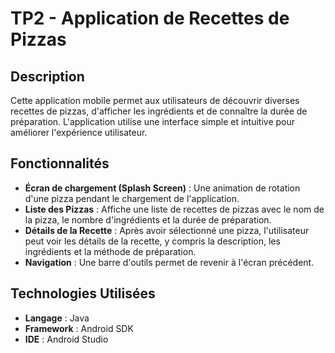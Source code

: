 # TP2 - Application de Recettes de Pizzas

## Description

Cette application mobile permet aux utilisateurs de découvrir diverses recettes de pizzas, d'afficher les ingrédients et de connaître la durée de préparation. L'application utilise une interface simple et intuitive pour améliorer l'expérience utilisateur. 

## Fonctionnalités

- **Écran de chargement (Splash Screen)** : Une animation de rotation d'une pizza pendant le chargement de l'application.
- **Liste des Pizzas** : Affiche une liste de recettes de pizzas avec le nom de la pizza, le nombre d'ingrédients et la durée de préparation.
- **Détails de la Recette** : Après avoir sélectionné une pizza, l'utilisateur peut voir les détails de la recette, y compris la description, les ingrédients et la méthode de préparation.
- **Navigation** : Une barre d'outils permet de revenir à l'écran précédent.

## Technologies Utilisées

- **Langage** : Java
- **Framework** : Android SDK
- **IDE** : Android Studio


